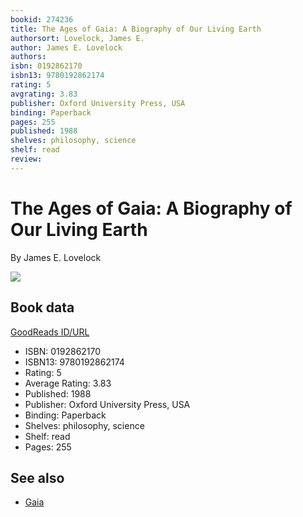 ```yaml
---
bookid: 274236
title: The Ages of Gaia: A Biography of Our Living Earth
authorsort: Lovelock, James E.
author: James E. Lovelock
authors: 
isbn: 0192862170
isbn13: 9780192862174
rating: 5
avgrating: 3.83
publisher: Oxford University Press, USA
binding: Paperback
pages: 255
published: 1988
shelves: philosophy, science
shelf: read
review: 
---
```


# The Ages of Gaia: A Biography of Our Living Earth

By James E. Lovelock

![](../../1173326286l/274236.jpg)

## Book data

[GoodReads ID/URL](https://www.goodreads.com/book/show/274236)

- ISBN: 0192862170
- ISBN13: 9780192862174
- Rating: 5
- Average Rating: 3.83
- Published: 1988
- Publisher: Oxford University Press, USA
- Binding: Paperback
- Shelves: philosophy, science
- Shelf: read
- Pages: 255


## See also

- [Gaia](Gaia-_A_New_Look_at_Life_on_Earth.md)
